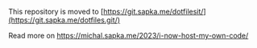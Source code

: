 

This repository is moved to [https://git.sapka.me/dotfilesit/](https://git.sapka.me/dotfiles.git/)

Read more on https://michal.sapka.me/2023/i-now-host-my-own-code/
